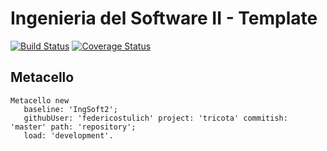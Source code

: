 # Ingenieria del Software II - Template

[![Build Status](https://travis-ci.org/uca-is2/tricota.svg?branch=master)](https://travis-ci.org/uca-is2/tricota)
[![Coverage Status](https://coveralls.io/repos/github/uca-is2/tricota/badge.svg?branch=master)](https://coveralls.io/github/uca-is2/tricota?branch=master)

## Metacello

```smalltalk
Metacello new
   baseline: 'IngSoft2';
   githubUser: 'federicostulich' project: 'tricota' commitish: 'master' path: 'repository';
   load: 'development'.
```
